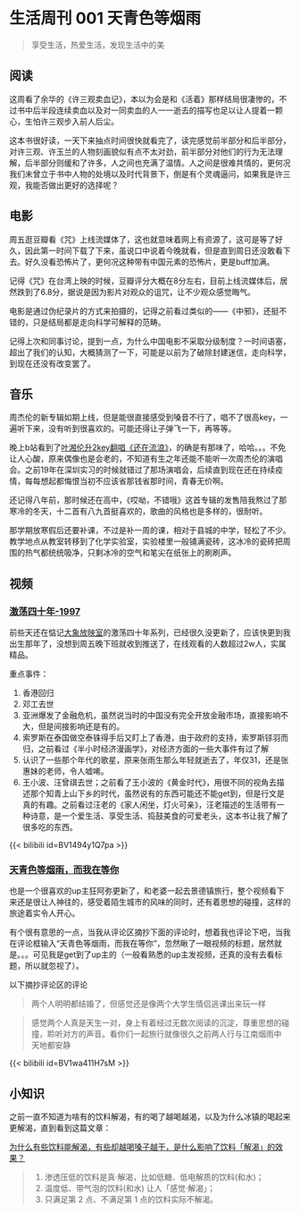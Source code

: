 # 生活周刊 001 天青色等烟雨

> 享受生活，热爱生活，发现生活中的美

## 阅读
这周看了余华的《许三观卖血记》，本以为会是和《活着》那样结局很凄惨的，不过书中后半段连续卖血以及对一同卖血的人一一逝去的描写也足以让人提着一颗心，生怕许三观步入前人后尘。

这本书很好读，一天下来抽点时间很快就看完了，读完感觉前半部分和后半部分，对许三观、许玉兰的人物刻画貌似有点不太对劲，前半部分对他们的行为无法理解，后半部分则缓和了许多，人之间也充满了温情。人之间是很难共情的，更何况我们未曾立于书中人物的处境以及时代背景下，倒是有个灵魂逼问，如果我是许三观，我能否做出更好的选择呢？

## 电影
周五逛豆瓣看《咒》上线流媒体了，这也就意味着网上有资源了，这可是等了好久，因此第一时间下载了下来，虽说口中说着今晚就看，但是直到周日还没敢看下去。好久没看恐怖片了，更何况这种带有中国元素的恐怖片，更是buff加满。

记得《咒》在台湾上映的时候，豆瓣评分大概在8分左右，目前上线流媒体后，居然跌到了6.8分，据说是因为影片对观众的诅咒，让不少观众感觉晦气。

电影是通过伪纪录片的方式来拍摄的，记得之前看过类似的——《中邪》，还挺不错的，只是结局都是走向科学可解释的范畴。

记得上次和同事讨论，提到一点，为什么中国电影不采取分级制度？一时间语塞，超出了我们的认知，大概猜测了一下，可能是以前为了破除封建迷信，走向科学，到现在还没有改变罢了。

## 音乐
周杰伦的新专辑如期上线，但是能很直接感受到嗓音不行了，唱不了很高key，一遍听下来，没有听到很喜欢的。可能还得让子弹飞一下，再等等。

晚上b站看到了[叶湘伦升2key翻唱《还在流浪》](https://www.bilibili.com/video/BV1VN4y1T7Jx?share_source=copy_pc)，的确是有那味了，哈哈。。。不免让人心酸，原来偶像也是会老的，不知道有生之年还能不能听一次周杰伦的演唱会。之前19年在深圳实习的时候就错过了那场演唱会，后续直到现在还在持续疫情，每每想起都悔恨当初不应该省那钱省那时间，青春无价啊。

还记得八年前，那时候还在高中，《哎呦，不错哦》这首专辑的发售陪我熬过了那寒冷的冬天，十二首有八九首挺喜欢的，歌曲的风格也是多样的，很耐听。

那学期放寒假后还要补课，不过是补一周的课，相对于县城的中学，轻松了不少。教学地点从教室转移到了化学实验室，实验楼里一般铺满瓷砖，这冰冷的瓷砖把周围的热气都统统吸净，只剩冰冷的空气和笔尖在纸张上的刷刷声。

## 视频

### [激荡四十年-1997](https://www.bilibili.com/video/BV1494y1Q7pa?zw)
前些天还在惦记[大象放映室](https://b23.tv/X1nVLK0)的激荡四十年系列，已经很久没更新了，应该快更到我出生那年了，没想到周五晚下班就收到推送了，在线观看的人数超过2w人，实属精品。

重点事件：
1. 香港回归
2. 邓工去世
3. 亚洲爆发了金融危机，虽然说当时的中国没有完全开放金融市场，直接影响不大，但是间接影响还是有的。
4. 索罗斯在泰国做空泰铢得手后又盯上了香港，由于政府的支持，索罗斯铩羽而归，之前看过《半小时经济漫画学》，对经济方面的一些大事件有过了解
5. 认识了一些那个年代的歌星，原来张雨生那么年轻就逝去了，年仅31，还是张惠妹的老师，令人嘘唏。
6. 王小波、汪曾祺去世；之前看了王小波的《黄金时代》，用很不同的视角去描述那个知青上山下乡的时代，虽然说有的东西可能还不能get到，但是行文是真的有趣。之前看过汪老的《家人闲坐，灯火可亲》，汪老描述的生活带有一种诗意，是一个爱生活、享受生活、捣鼓美食的可爱老头，这本书让我了解了很多吃的东西。

{{< bilibili id=BV1494y1Q7pa >}}

### [天青色等烟雨，而我在等你](https://www.bilibili.com/video/BV1wa411H7sM?share_source=copy_pc)
也是一个很喜欢的up主狂阿弥更新了，和老婆一起去景德镇旅行，整个视频看下来还是很让人神往的，感受着陌生城市的风味的同时，还有着思想的碰撞，这样的旅途着实令人开心。

有个很有意思的一点，当我从评论区摘抄下面的评论时，想着我也评论下吧，当我在评论框输入“天青色等烟雨，而我在等你”，忽然瞅了一眼视频的标题，居然就是。。。可见我是get到了up主的（一般看熟悉的up主发视频，还真的没有去看标题，所以就忽视了）。

以下摘抄评论区的评论

> 两个人明明都结婚了，但感觉还是像两个大学生情侣逃课出来玩一样

> 感觉两个人真是天生一对，身上有着经过无数次阅读的沉淀，尊重思想的碰撞，聆听对方的声音。看你们一起旅行就像很久之前两人行与江南烟雨中 天地都安静

{{< bilibili id=BV1wa411H7sM >}}

## 小知识
之前一直不知道为啥有的饮料解渴，有的喝了越喝越渴，以及为什么冰镇的喝起来更解渴，直到看到这篇文章：

[为什么有些饮料能解渴，有些却越喝嗓子越干，是什么影响了饮料「解渴」的效果？](https://daily.zhihu.com/story/9750499)

> 1. 渗透压低的饮料是真·解渴，比如低糖、低电解质的饮料(和水)；
> 2. 温度低、带气泡的饮料(和水) 让人「感觉·解渴」；
> 3. 只满足第 2 点、不满足第 1 点的饮料实际不解渴。
